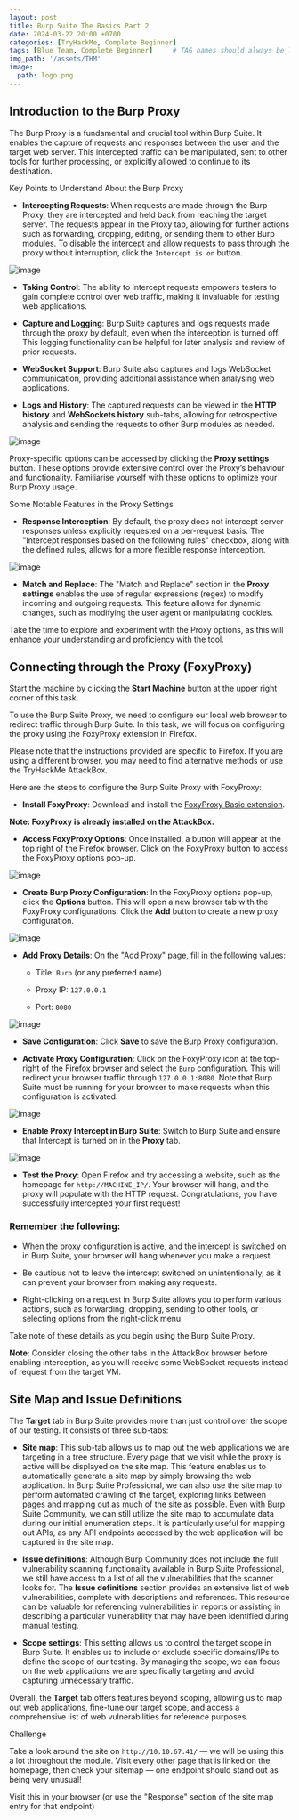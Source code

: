 ```yaml
---
layout: post
title: Burp Suite The Basics Part 2 
date: 2024-03-22 20:00 +0700
categories: [TryHackMe, Complete Beginner]
tags: [Blue Team, Complete Beginner]     # TAG names should always be lowercase
img_path: '/assets/THM'
image: 
  path: logo.png
--- 
```


## Introduction to the Burp Proxy

The Burp Proxy is a fundamental and crucial tool within Burp Suite. It enables the capture of requests and responses between the user and the target web server. This intercepted traffic can be manipulated, sent to other tools for further processing, or explicitly allowed to continue to its destination.

Key Points to Understand About the Burp Proxy

- **Intercepting Requests**: When requests are made through the Burp Proxy, they are intercepted and held back from reaching the target server. The requests appear in the Proxy tab, allowing for further actions such as forwarding, dropping, editing, or sending them to other Burp modules. To disable the intercept and allow requests to pass through the proxy without interruption, click the `Intercept is on` button.

![image](https://github.com/zs0b/zs0b.github.io/assets/118095276/528ed4c1-4ac5-41d7-b7fb-ef6f55406c7f)

- **Taking Control**: The ability to intercept requests empowers testers to gain complete control over web traffic, making it invaluable for testing web applications.

- **Capture and Logging**: Burp Suite captures and logs requests made through the proxy by default, even when the interception is turned off. This logging functionality can be helpful for later analysis and review of prior requests.

- **WebSocket Support**: Burp Suite also captures and logs WebSocket communication, providing additional assistance when analysing web applications.

- **Logs and History**: The captured requests can be viewed in the **HTTP history** and **WebSockets history** sub-tabs, allowing for retrospective analysis and sending the requests to other Burp modules as needed.

![image](https://github.com/zs0b/zs0b.github.io/assets/118095276/7c051766-d256-45a8-9758-69f893bd567f)

Proxy-specific options can be accessed by clicking the **Proxy settings** button. These options provide extensive control over the Proxy’s behaviour and functionality. Familiarise yourself with these options to optimize your Burp Proxy usage.

Some Notable Features in the Proxy Settings

- **Response Interception**: By default, the proxy does not intercept server responses unless explicitly requested on a per-request basis. The "Intercept responses based on the following rules" checkbox, along with the defined rules, allows for a more flexible response interception.

![image](https://github.com/zs0b/zs0b.github.io/assets/118095276/e6a78676-4526-4273-93ad-3420e25b40d4)

- **Match and Replace**: The "Match and Replace" section in the **Proxy settings** enables the use of regular expressions (regex) to modify incoming and outgoing requests. This feature allows for dynamic changes, such as modifying the user agent or manipulating cookies.

Take the time to explore and experiment with the Proxy options, as this will enhance your understanding and proficiency with the tool.

## Connecting through the Proxy (FoxyProxy)

Start the machine by clicking the **Start Machine** button at the upper right corner of this task.

To use the Burp Suite Proxy, we need to configure our local web browser to redirect traffic through Burp Suite. In this task, we will focus on configuring the proxy using the FoxyProxy extension in Firefox.

Please note that the instructions provided are specific to Firefox. If you are using a different browser, you may need to find alternative methods or use the TryHackMe AttackBox.

Here are the steps to configure the Burp Suite Proxy with FoxyProxy:

- **Install FoxyProxy**: Download and install the [FoxyProxy Basic extension](https://addons.mozilla.org/en-US/firefox/addon/foxyproxy-basic/).

**Note: FoxyProxy is already installed on the AttackBox.**

- **Access FoxyProxy Options**: Once installed, a button will appear at the top right of the Firefox browser. Click on the FoxyProxy button to access the FoxyProxy options pop-up.

![image](https://github.com/zs0b/zs0b.github.io/assets/118095276/4127d82c-a01d-4169-a5c1-fd33920b8634)

- **Create Burp Proxy Configuration**: In the FoxyProxy options pop-up, click the **Options** button. This will open a new browser tab with the FoxyProxy configurations. Click the **Add** button to create a new proxy configuration.

![image](https://github.com/zs0b/zs0b.github.io/assets/118095276/cc140ad7-ba32-411c-b5ae-c6df29fcbb21)

- **Add Proxy Details**: On the "Add Proxy" page, fill in the following values:

  - Title: `Burp` (or any preferred name)

  - Proxy IP: `127.0.0.1`

  - Port: `8080`

![image](https://github.com/zs0b/zs0b.github.io/assets/118095276/0e540ccc-7ab3-473c-b244-3cbbdc049017)

- **Save Configuration**: Click **Save** to save the Burp Proxy configuration.

- **Activate Proxy Configuration**: Click on the FoxyProxy icon at the top-right of the Firefox browser and select the `Burp` configuration. This will redirect your browser traffic through `127.0.0.1:8080`. Note that Burp Suite must be running for your browser to make requests when this configuration is activated.

![image](https://github.com/zs0b/zs0b.github.io/assets/118095276/bad3b22c-ff10-4563-bd16-410dd1131152)

- **Enable Proxy Intercept in Burp Suite**: Switch to Burp Suite and ensure that Intercept is turned on in the **Proxy** tab.

![image](https://github.com/zs0b/zs0b.github.io/assets/118095276/abc23324-5478-41bf-b471-0adad2d9cbea)

- **Test the Proxy**: Open Firefox and try accessing a website, such as the homepage for `http://MACHINE_IP/`. Your browser will hang, and the proxy will populate with the HTTP request. Congratulations, you have successfully intercepted your first request!

### Remember the following:

- When the proxy configuration is active, and the intercept is switched on in Burp Suite, your browser will hang whenever you make a request.

- Be cautious not to leave the intercept switched on unintentionally, as it can prevent your browser from making any requests.

- Right-clicking on a request in Burp Suite allows you to perform various actions, such as forwarding, dropping, sending to other tools, or selecting options from the right-click menu.

Take note of these details as you begin using the Burp Suite Proxy.

**Note**: Consider closing the other tabs in the AttackBox browser before enabling interception, as you will receive some WebSocket requests instead of request from the target VM.

## Site Map and Issue Definitions

The **Target** tab in Burp Suite provides more than just control over the scope of our testing. It consists of three sub-tabs:

- **Site map**: This sub-tab allows us to map out the web applications we are targeting in a tree structure. Every page that we visit while the proxy is active will be displayed on the site map. This feature enables us to automatically generate a site map by simply browsing the web application. In Burp Suite Professional, we can also use the site map to perform automated crawling of the target, exploring links between pages and mapping out as much of the site as possible. Even with Burp Suite Community, we can still utilize the site map to accumulate data during our initial enumeration steps. It is particularly useful for mapping out APIs, as any API endpoints accessed by the web application will be captured in the site map.

- **Issue definitions**: Although Burp Community does not include the full vulnerability scanning functionality available in Burp Suite Professional, we still have access to a list of all the vulnerabilities that the scanner looks for. The **Issue definitions** section provides an extensive list of web vulnerabilities, complete with descriptions and references. This resource can be valuable for referencing vulnerabilities in reports or assisting in describing a particular vulnerability that may have been identified during manual testing.

- **Scope settings**: This setting allows us to control the target scope in Burp Suite. It enables us to include or exclude specific domains/IPs to define the scope of our testing. By managing the scope, we can focus on the web applications we are specifically targeting and avoid capturing unnecessary traffic.

Overall, the **Target** tab offers features beyond scoping, allowing us to map out web applications, fine-tune our target scope, and access a comprehensive list of web vulnerabilities for reference purposes.

Challenge

Take a look around the site on `http://10.10.67.41/` — we will be using this a lot throughout the module. Visit every other page that is linked on the homepage, then check your sitemap — one endpoint should stand out as being very unusual!

Visit this in your browser (or use the "Response" section of the site map entry for that endpoint)




































































